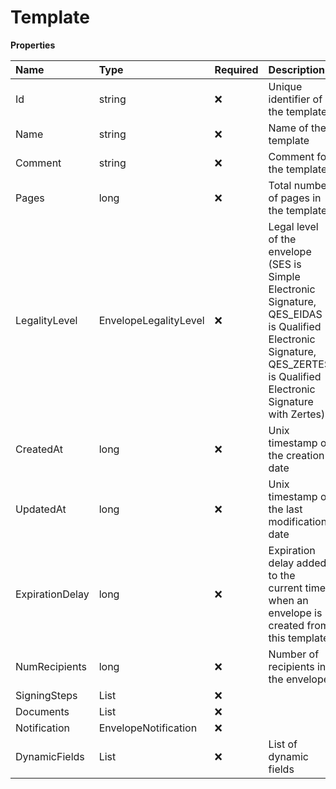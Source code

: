 # Template

**Properties**

| Name            | Type                      | Required | Description                                                                                                                                                             |
| :-------------- | :------------------------ | :------- | :---------------------------------------------------------------------------------------------------------------------------------------------------------------------- |
| Id              | string                    | ❌       | Unique identifier of the template                                                                                                                                       |
| Name            | string                    | ❌       | Name of the template                                                                                                                                                    |
| Comment         | string                    | ❌       | Comment for the template                                                                                                                                                |
| Pages           | long                      | ❌       | Total number of pages in the template                                                                                                                                   |
| LegalityLevel   | EnvelopeLegalityLevel     | ❌       | Legal level of the envelope (SES is Simple Electronic Signature, QES_EIDAS is Qualified Electronic Signature, QES_ZERTES is Qualified Electronic Signature with Zertes) |
| CreatedAt       | long                      | ❌       | Unix timestamp of the creation date                                                                                                                                     |
| UpdatedAt       | long                      | ❌       | Unix timestamp of the last modification date                                                                                                                            |
| ExpirationDelay | long                      | ❌       | Expiration delay added to the current time when an envelope is created from this template                                                                               |
| NumRecipients   | long                      | ❌       | Number of recipients in the envelope                                                                                                                                    |
| SigningSteps    | List<TemplateSigningStep> | ❌       |                                                                                                                                                                         |
| Documents       | List<Document>            | ❌       |                                                                                                                                                                         |
| Notification    | EnvelopeNotification      | ❌       |                                                                                                                                                                         |
| DynamicFields   | List<string>              | ❌       | List of dynamic fields                                                                                                                                                  |
